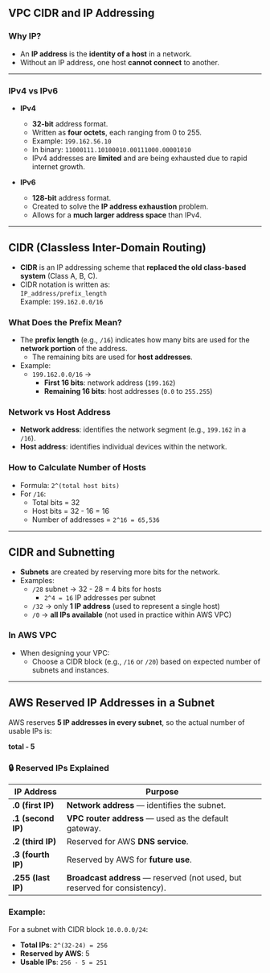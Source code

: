 ## VPC CIDR and IP Addressing

### Why IP?

- An **IP address** is the **identity of a host** in a network.
- Without an IP address, one host **cannot connect** to another.

---

### IPv4 vs IPv6

- **IPv4**
  - **32-bit** address format.
  - Written as **four octets**, each ranging from 0 to 255.
  - Example: `199.162.56.10`
  - In binary: `11000111.10100010.00111000.00001010`
  - IPv4 addresses are **limited** and are being exhausted due to rapid internet growth.

- **IPv6**
  - **128-bit** address format.
  - Created to solve the **IP address exhaustion** problem.
  - Allows for a **much larger address space** than IPv4.

---

## CIDR (Classless Inter-Domain Routing)

- **CIDR** is an IP addressing scheme that **replaced the old class-based system** (Class A, B, C).
- CIDR notation is written as:  
  `IP_address/prefix_length`  
  Example: `199.162.0.0/16`

### What Does the Prefix Mean?

- The **prefix length** (e.g., `/16`) indicates how many bits are used for the **network portion** of the address.
  - The remaining bits are used for **host addresses**.
- Example:
  - `199.162.0.0/16` →  
    - **First 16 bits**: network address (`199.162`)
    - **Remaining 16 bits**: host addresses (`0.0` to `255.255`)

### Network vs Host Address

- **Network address**: identifies the network segment (e.g., `199.162` in a `/16`).
- **Host address**: identifies individual devices within the network.

### How to Calculate Number of Hosts

- Formula: `2^(total host bits)`
- For `/16`:  
  - Total bits = 32  
  - Host bits = 32 - 16 = 16  
  - Number of addresses = `2^16 = 65,536`

---

## CIDR and Subnetting

- **Subnets** are created by reserving more bits for the network.
- Examples:
  - `/28` subnet → 32 - 28 = 4 bits for hosts  
    - `2^4 = 16` IP addresses per subnet
  - `/32` → only **1 IP address** (used to represent a single host)
  - `/0` → **all IPs available** (not used in practice within AWS VPC)

### In AWS VPC

- When designing your VPC:
  - Choose a CIDR block (e.g., `/16` or `/20`) based on expected number of subnets and instances.

---

## AWS Reserved IP Addresses in a Subnet

AWS reserves **5 IP addresses in every subnet**, so the actual number of usable IPs is:

**total - 5**


### 🔒 Reserved IPs Explained

| **IP Address**               | **Purpose**                                                                 |
|-----------------------------|------------------------------------------------------------------------------|
| **.0 (first IP)**            | **Network address** — identifies the subnet.                                |
| **.1 (second IP)**           | **VPC router address** — used as the default gateway.                       |
| **.2 (third IP)**            | Reserved for AWS **DNS service**.                                           |
| **.3 (fourth IP)**           | Reserved by AWS for **future use**.                                         |
| **.255 (last IP)**           | **Broadcast address** — reserved (not used, but reserved for consistency).  |

### Example:

For a subnet with CIDR block `10.0.0.0/24`:

- **Total IPs**: `2^(32-24) = 256`
- **Reserved by AWS**: 5
- **Usable IPs**: `256 - 5 = 251`
